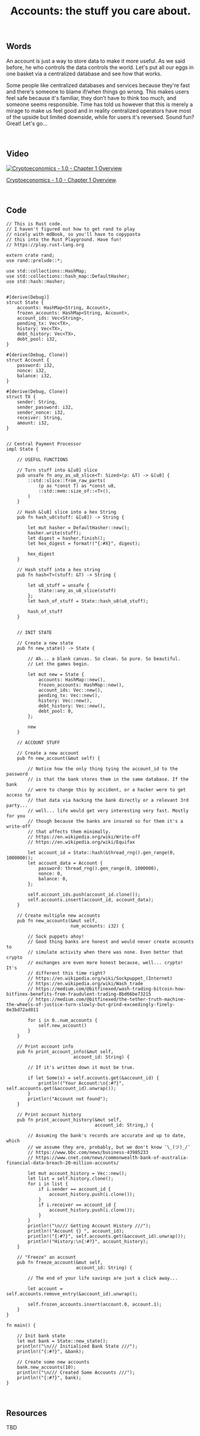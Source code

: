 <h1 align="center">
    Accounts: the stuff you care about.
</h1>

<br>

## Words

An account is just a way to store data to make it more useful. As we said before, he who controls the data controls the world. Let's put all our eggs in one basket via a centralized database and see how that works.

Some people like centralized databases and services because they're fast and there's someone to blame if/when things go wrong. This makes users feel safe because it's familiar, they don't have to think too much, and someone seems responsible. Time has told us however that this is merely a mirage to make us feel good and in reality centralized operators have most of the upside but limited downside, while for users it's reversed. Sound fun? Great! Let's go...

<br>

## Video

[![Cryptoeconomics - 1.0 - Chapter 1 Overview](https://img.youtube.com/vi/VaUTTE5xb54/0.jpg)](https://www.youtube.com/watch?v=VaUTTE5xb54)

<p>
    <a href="https://cryptoeconomics.study/lectures/chapter-01-0.html">Cryptoeconomics - 1.0 - Chapter 1 Overview</a>.
</p>

<br>

## Code
```rust, editable
// This is Rust code.
// I haven't figured out how to get rand to play
// nicely with mdBook, so you'll have to copypasta
// this into the Rust Playground. Have fun!
// https://play.rust-lang.org

extern crate rand;
use rand::prelude::*;

use std::collections::HashMap;
use std::collections::hash_map::DefaultHasher;
use std::hash::Hasher;


#[derive(Debug)]
struct State {
    accounts: HashMap<String, Account>,
    frozen_accounts: HashMap<String, Account>,
    account_ids: Vec<String>,
    pending_tx: Vec<TX>,
    history: Vec<TX>,
    debt_history: Vec<TX>,
    debt_pool: i32,
}

#[derive(Debug, Clone)]
struct Account {
    password: i32,
    nonce: i32,
    balance: i32,
}

#[derive(Debug, Clone)]
struct TX {
    sender: String,
    sender_password: i32,
    sender_nonce: i32,
    receiver: String,
    amount: i32,
}


// Central Payment Processor
impl State {
    
    // USEFUL FUNCTIONS
    
    // Turn stuff into &[u8] slice
    pub unsafe fn any_as_u8_slice<T: Sized>(p: &T) -> &[u8] {
        ::std::slice::from_raw_parts(
            (p as *const T) as *const u8,
            ::std::mem::size_of::<T>(),
        )
    }

    // Hash &[u8] slice into a hex String
    pub fn hash_u8(stuff: &[u8]) -> String {
        
        let mut hasher = DefaultHasher::new();
        hasher.write(stuff);
        let digest = hasher.finish();
        let hex_digest = format!("{:#X}", digest);
            
        hex_digest
    }    
    
    // Hash stuff into a hex string
    pub fn hash<T>(stuff: &T) -> String {
        
        let u8_stuff = unsafe {
            State::any_as_u8_slice(stuff)
        };
        let hash_of_stuff = State::hash_u8(u8_stuff);
        
        hash_of_stuff
    }
    
    
    // INIT STATE
    
    // Create a new state
    pub fn new_state() -> State {
    
        // Ah... a blank canvas. So clean. So pure. So beautiful.
        // Let the games begin.
    
        let mut new = State {
            accounts: HashMap::new(),
            frozen_accounts: HashMap::new(),
            account_ids: Vec::new(),
            pending_tx: Vec::new(),
            history: Vec::new(),
            debt_history: Vec::new(),
            debt_pool: 0,
        };
        
        new
    }
    
    // ACCOUNT STUFF
    
    // Create a new account
    pub fn new_account(&mut self) {
        
        // Notice how the only thing tying the account_id to the password
        // is that the bank stores them in the same database. If the bank
        // were to change this by accident, or a hacker were to get access to
        // that data via hacking the bank directly or a relevant 3rd party...
        // well... life would get very interesting very fast. Mostly for you 
        // though because the banks are insured so for them it's a write-off
        // that affects them minimally. 
        // https://en.wikipedia.org/wiki/Write-off
        // https://en.wikipedia.org/wiki/Equifax
        
        let account_id = State::hash(&thread_rng().gen_range(0, 1000000));
        let account_data = Account {
            password: thread_rng().gen_range(0, 1000000),
            nonce: 0,
            balance: 0,
        };
        
        self.account_ids.push(account_id.clone());
        self.accounts.insert(account_id, account_data);
    }
    
    // Create multiple new accounts
    pub fn new_accounts(&mut self,
                        num_accounts: i32) {
        
        // Sock puppets ahoy!
        // Good thing banks are honest and would never create accounts to
        // simulate activity when there was none. Even better that crypto
        // exchanges are even more honest because, well... crypto! It's 
        // different this time right?
        // https://en.wikipedia.org/wiki/Sockpuppet_(Internet)
        // https://en.wikipedia.org/wiki/Wash_trade
        // https://medium.com/@bitfinexed/wash-trading-bitcoin-how-bitfinex-benefits-from-fraudulent-trading-8bd66be73215
        // https://medium.com/@bitfinexed/the-tether-truth-machine-the-wheels-of-justice-turn-slowly-but-grind-exceedingly-finely-8e3bd72ad011
        
        for i in 0..num_accounts {
            self.new_account()
        }
    }
    
    // Print account info
    pub fn print_account_info(&mut self,
                         account_id: String) {
        
        // If it's written down it must be true.
        
        if let Some(x) = self.accounts.get(&account_id) {
            println!("Your Account:\n{:#?}", self.accounts.get(&account_id).unwrap());
        }
        println!("Account not found");
    }
    
    // Print account history
    pub fn print_account_history(&mut self,
                                 account_id: String,) {
        
        // Assuming the bank's records are accurate and up to date, which
        // we assume they are, probably, but we don't know ¯\_(ツ)_/¯ 
        // https://www.bbc.com/news/business-43985233
        // https://www.cnet.com/news/commonwealth-bank-of-australia-financial-data-breach-20-million-accounts/
        
        let mut account_history = Vec::new();
        let list = self.history.clone();
        for i in list {
            if i.sender == account_id {
                account_history.push(i.clone());
            }
            if i.receiver == account_id {
                account_history.push(i.clone());
            }
        }
        println!("\n/// Getting Account History ///");
        println!("Account {} ", account_id);
        println!("{:#?}", self.accounts.get(&account_id).unwrap());
        println!("History:\n{:#?}", account_history);
    }
    
    // "Freeze" an account
    pub fn freeze_account(&mut self,
                          account_id: String) {
        
        // The end of your life savings are just a click away...
        
        let account = self.accounts.remove_entry(&account_id).unwrap();
    
        self.frozen_accounts.insert(account.0, account.1);
    }
}

fn main() {

    // Init bank state
    let mut bank = State::new_state();
    println!("\n/// Initialized Bank State ///");
    println!("{:#?}", &bank);
    
    // Create some new accounts
    bank.new_accounts(10);
    println!("\n/// Created Some Accounts ///");
    println!("{:#?}", bank);
}
```

<br>

## Resources
TBD

<br>
    
